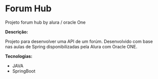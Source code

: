 # Forum Hub
Projeto forum hub by alura / oracle One

**Descrição:**

Projeto para desenvolver uma API de um forúm. Desenvolvido com base nas aulas de Spring disponibilizadas pela Alura com Oracle ONE.

**Tecnologias:**

* JAVA
* SpringBoot

